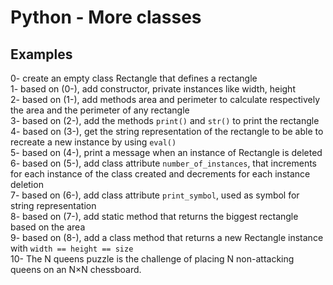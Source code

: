 <h1>Python - More classes</h1>
<h2>Examples</h2>
0- create an empty class Rectangle that defines a rectangle</br>
1- based on (0-), add constructor, private instances like width, height</br>
2- based on (1-), add methods area and perimeter to calculate respectively
the area and the perimeter of any rectangle</br>
3- based on (2-), add the methods <code>print()</code> and <code>str()</code> 
to print the rectangle</br>
4- based on (3-), get the string representation of the rectangle to be able to recreate a new instance by using <code>eval()</code></br>
5- based on (4-), print a message when an instance of Rectangle is deleted</br>
6- based on (5-), add class attribute <code>number_of_instances</code>, that increments for each instance of the class created and decrements for each instance deletion</br>
7- based on (6-), add class attribute <code>print_symbol</code>, used as symbol for string representation</br>
8- based on (7-), add static method that returns the biggest rectangle based on the area</br>
9- based on (8-), add a class method that returns a new Rectangle instance with <code>width == height == size</code></br>
10- The N queens puzzle is the challenge of placing N non-attacking queens on an N×N chessboard.

